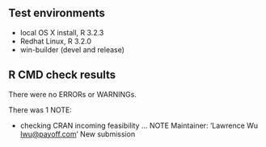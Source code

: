## Test environments
* local OS X install, R 3.2.3
* Redhat Linux, R 3.2.0
* win-builder (devel and release)

## R CMD check results
There were no ERRORs or WARNINGs. 

There was 1 NOTE:

* checking CRAN incoming feasibility ... NOTE
Maintainer: ‘Lawrence Wu <lwu@payoff.com>’
New submission

